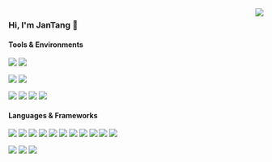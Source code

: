 <img align="right" src="https://github-readme-stats.vercel.app/api?username=chenjt2001&show_icons=true&icon_color=CE1D2D&text_color=718096&bg_color=ffffff&hide_title=true" />

### Hi, I'm JanTang 👋

#### Tools & Environments

[![](https://img.shields.io/badge/Windows-10-0078D6?style=flat-square&logo=windows&logoColor=ffffff)](https://www.microsoft.com/zh-cn/windows)
[![](https://img.shields.io/badge/Android-10-3DDC84?style=flat-square&logo=android&logoColor=ffffff)](https://developer.android.google.cn/)

[![](https://img.shields.io/badge/Honor-30S-FF0000?style=flat-square&logo=huawei&logoColor=ffffff)](https://www.hihonor.com/cn/products/mobile-phones/honor30s/)
[![](https://img.shields.io/badge/Honor-MagicBook&nbsp;14-FF0000?style=flat-square&logo=huawei&logoColor=ffffff)](https://www.hihonor.com/cn/products/laptops/magicbook14-ryzen/)

[![](https://img.shields.io/badge/IDE-Visual&nbsp;Studio-5C2D91?style=flat-square&logo=visual-studio&logoColor=ffffff)](https://visualstudio.microsoft.com/)
[![](https://img.shields.io/badge/IDE-Visual&nbsp;Studio&nbsp;Code-007ACC?style=flat-square&logo=visual-studio-code&logoColor=ffffff)](https://code.visualstudio.com/)
[![](https://img.shields.io/badge/IDE-Android&nbsp;Studio-3DDC84?style=flat-square&logo=android-studio&logoColor=ffffff)](https://developer.android.google.cn/studio)
[![](https://img.shields.io/badge/IDE-Sublime&nbsp;Text-FF9800?style=flat-square&logo=sublime-text&logoColor=ffffff)](https://www.sublimetext.com/)

#### Languages & Frameworks
[![](https://img.shields.io/badge/-C-A8B9CC?style=flat-square&logo=c&logoColor=ffffff)]()
[![](https://img.shields.io/badge/-C%2B%2B-00599C?style=flat-square&logo=c%2B%2B&logoColor=ffffff)](https://isocpp.org/)
[![](https://img.shields.io/badge/-C%23-239120?style=flat-square&logo=c-sharp&logoColor=ffffff)](https://docs.microsoft.com/zh-cn/dotnet/csharp/)
[![](https://img.shields.io/badge/-CSS3-1572B6?style=flat-square&logo=css3&logoColor=ffffff)](https://www.w3.org/Style/CSS/)
[![](https://img.shields.io/badge/-Dart-0175C2?style=flat-square&logo=dart&logoColor=ffffff)](https://dart.dev/)
[![](https://img.shields.io/badge/-HTML5-E34F26?style=flat-square&logo=html5&logoColor=ffffff)](https://html.spec.whatwg.org/multipage/)
[![](https://img.shields.io/badge/-Java-007396?style=flat-square&logo=java&logoColor=ffffff)](https://www.java.com/)
[![](https://img.shields.io/badge/-JavaScript-F7DF1E?style=flat-square&logo=javascript&logoColor=ffffff)](https://www.javascript.com/)
[![](https://img.shields.io/badge/-Php-777BB4?style=flat-square&logo=php&logoColor=ffffff)](https://www.php.net/)
[![](https://img.shields.io/badge/-Python-3776AB?style=flat-square&logo=python&logoColor=ffffff)](https://www.python.org/)
[![](https://img.shields.io/badge/-Rust-000000?style=flat-square&logo=rust&logoColor=ffffff)](https://www.rust-lang.org/)

[![](https://img.shields.io/badge/-Flutter-02569B?style=flat-square&logo=flutter&logoColor=ffffff)](https://flutter.dev/)
[![](https://img.shields.io/badge/-Qt-41CD52?style=flat-square&logo=qt&logoColor=ffffff)](https://www.qt.io/)
[![](https://img.shields.io/badge/-.NET-512BD4?style=flat-square&logo=.Net&logoColor=ffffff)](https://dotnet.microsoft.com/)
<!--
**chenjt2001/chenjt2001** is a ✨ _special_ ✨ repository because its `README.md` (this file) appears on your GitHub profile.

Here are some ideas to get you started:

- 🔭 I’m currently working on ...
- 🌱 I’m currently learning ...
- 👯 I’m looking to collaborate on ...
- 🤔 I’m looking for help with ...
- 💬 Ask me about ...
- 📫 How to reach me: ...
- 😄 Pronouns: ...
- ⚡ Fun fact: ...
-->
